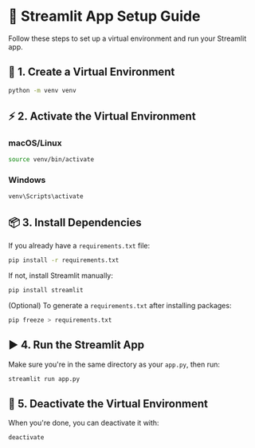 # 🚀 Streamlit App Setup Guide

Follow these steps to set up a virtual environment and run your Streamlit app.

## 🔧 1. Create a Virtual Environment
```bash
python -m venv venv
```

## ⚡️ 2. Activate the Virtual Environment

### macOS/Linux
```bash
source venv/bin/activate
```

### Windows
```bash
venv\Scripts\activate
```

## 📦 3. Install Dependencies

If you already have a `requirements.txt` file:
```bash
pip install -r requirements.txt
```

If not, install Streamlit manually:
```bash
pip install streamlit
```

(Optional) To generate a `requirements.txt` after installing packages:
```bash
pip freeze > requirements.txt
```

## ▶️ 4. Run the Streamlit App

Make sure you're in the same directory as your `app.py`, then run:
```bash
streamlit run app.py
```

## 🛑 5. Deactivate the Virtual Environment

When you're done, you can deactivate it with:
```bash
deactivate
```
